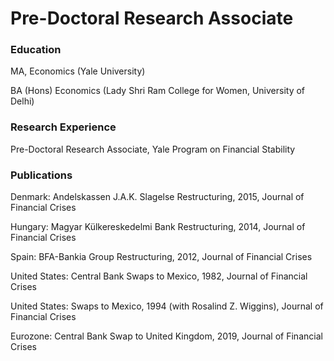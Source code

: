 # Pre-Doctoral Research Associate
### Education
MA, Economics (Yale University)

BA (Hons) Economics (Lady Shri Ram College for Women, University of Delhi)


### Research Experience
Pre-Doctoral Research Associate, Yale Program on Financial Stability


### Publications
Denmark: Andelskassen J.A.K. Slagelse Restructuring, 2015, Journal of Financial Crises

Hungary: Magyar Külkereskedelmi Bank Restructuring, 2014, Journal of Financial Crises

Spain: BFA-Bankia Group Restructuring, 2012, Journal of Financial Crises

United States: Central Bank Swaps to Mexico, 1982, Journal of Financial Crises

United States: Swaps to Mexico, 1994 (with Rosalind Z. Wiggins), Journal of Financial Crises

Eurozone: Central Bank Swap to United Kingdom, 2019, Journal of Financial Crises

